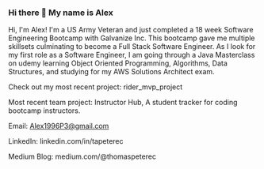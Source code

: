 ### Hi there 👋 My name is Alex
Hi, I'm Alex! I'm a US Army Veteran and just completed a 18 week Software Engineering Bootcamp with Galvanize Inc. This bootcamp gave me multiple skillsets culminating to become a Full Stack Software Engineer. As I look for my first role as a Software Engineer,  I am going through a Java Masterclass on udemy learning Object Oriented Programming, Algorithms, Data Structures, and studying for my AWS Solutions Architect exam.

Check out my most recent project: rider_mvp_project

Most recent team project: Instructor Hub, A student tracker for coding bootcamp instructors.

Email: Alex1996P3@gmail.com  

LinkedIn: linkedin.com/in/tapeterec

Medium Blog: medium.com/@thomaspeterec
<!--
**tpeterec/tpeterec** is a ✨ _special_ ✨ repository because its `README.md` (this file) appears on your GitHub profile.

Here are some ideas to get you started:

- 🔭 I’m currently working on ...
- 🌱 I’m currently learning ...
- 👯 I’m looking to collaborate on ...
- 🤔 I’m looking for help with ...
- 💬 Ask me about ...
- 📫 How to reach me: ...
- 😄 Pronouns: ...
- ⚡ Fun fact: ...
-->
